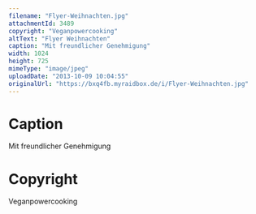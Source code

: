 ```yaml
---
filename: "Flyer-Weihnachten.jpg"
attachmentId: 3489
copyright: "Veganpowercooking"
altText: "Flyer Weihnachten"
caption: "Mit freundlicher Genehmigung"
width: 1024
height: 725
mimeType: "image/jpeg"
uploadDate: "2013-10-09 10:04:55"
originalUrl: "https://bxq4fb.myraidbox.de/i/Flyer-Weihnachten.jpg"
---
```


# Caption

Mit freundlicher Genehmigung

# Copyright

Veganpowercooking
